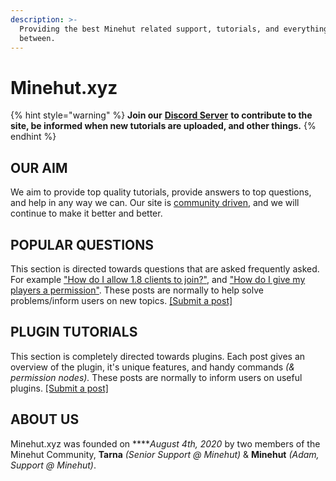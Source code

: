 ```yaml
---
description: >-
  Providing the best Minehut related support, tutorials, and everything in
  between.
---
```


# Minehut.xyz

{% hint style="warning" %}
**Join our** [**Discord Server**](https://discord.gg/WjuNvdM) **to contribute to the site, be informed when new tutorials are uploaded, and other things.**
{% endhint %}

## OUR AIM

We aim to provide top quality tutorials, provide answers to top questions, and help in any way we can. Our site is [community driven](contribute.md), and we will continue to make it better and better.

## POPULAR QUESTIONS

This section is directed towards questions that are asked frequently asked. For example ["How do I allow 1.8 clients to join?"](faq/server-version.md), and ["How do I give my players a permission"](faq/permissions.md). These posts are normally to help solve problems/inform users on new topics. [\[Submit a post\]](contribute.md)

## PLUGIN TUTORIALS

This section is completely directed towards plugins. Each post gives an overview of the plugin, it's unique features, and handy commands _\(& permission nodes\)._ These posts are normally to inform users on useful plugins. [\[Submit a post\]](contribute.md)

## ABOUT US

Minehut.xyz was founded on ****_August 4th, 2020_ by two members of the Minehut Community, **Tarna** _\(Senior Support @ Minehut\)_ & **Minehut** _\(Adam, Support @ Minehut\)_.

